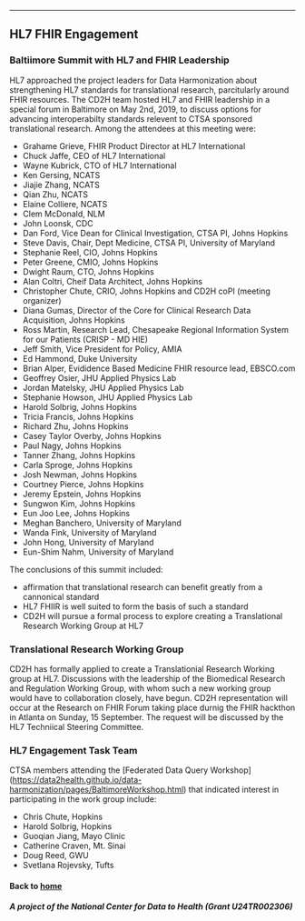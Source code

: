 ---
## HL7 FHIR Engagement
### Baltiimore Summit with HL7 and FHIR Leadership

HL7 approached the project leaders for Data Harmonization about strengthening HL7 standards for translational research, parcitularly around FHIR resources.  The CD2H team hosted HL7 and FHIR leadership in a special forum in Baltimore on May 2nd, 2019, to discuss options for advancing interoperabilty standards relevent to CTSA sponsored translational research.  Among the attendees at this meeting were:

* Grahame Grieve, FHIR Product Director at HL7 International
* Chuck Jaffe, CEO of HL7 International
* Wayne Kubrick, CTO of HL7 International
* Ken Gersing, NCATS
* Jiajie Zhang, NCATS
* Qian Zhu, NCATS
* Elaine Colliere, NCATS
* Clem McDonald, NLM
* John Loonsk, CDC
* Dan Ford, Vice Dean for Clinical Investigation, CTSA PI, Johns Hopkins
* Steve Davis, Chair, Dept Medicine, CTSA PI, University of Maryland
* Stephanie Reel, CIO, Johns Hopkins
* Peter Greene, CMIO, Johns Hopkins
* Dwight Raum, CTO, Johns Hopkins
* Alan Coltri, Cheif Data Architect, Johns Hopkins
* Christopher Chute, CRIO, Johns Hopkins and CD2H coPI (meeting organizer)
* Diana Gumas, Director of the Core for Clinical Research Data Acquisition, Johns Hopkins
* Ross Martin, Research Lead, Chesapeake Regional Information System for our Patients (CRISP - MD HIE)
* Jeff Smith, Vice President for Policy, AMIA
* Ed Hammond, Duke University
* Brian Alper, Evididence Based Medicine FHIR resource lead, EBSCO.com
* Geoffrey Osier, JHU Applied Physics Lab
* Jordan Matelsky, JHU Applied Physics Lab
* Stephanie Howson, JHU Applied Physics Lab
* Harold Solbrig, Johns Hopkins
* Tricia Francis, Johns Hopkins
* Richard Zhu, Johns Hopkins
* Casey Taylor Overby, Johns Hopkins
* Paul Nagy, Johns Hopkins
* Tanner Zhang,  Johns Hopkins
* Carla Sproge, Johns Hopkins
* Josh Newman, Johns Hopkins
* Courtney Pierce, Johns Hopkins
* Jeremy Epstein, Johns Hopkins 
* Sungwon Kim, Johns Hopkins 
* Eun Joo Lee,  Johns Hopkins
* Meghan Banchero, University of Maryland
* Wanda Fink, University of Maryland
* John Hong, University of Maryland
* Eun-Shim Nahm, University of Maryland

The conclusions of this summit included:
* affirmation that translational research can benefit greatly from a cannonical standard
* HL7 FHIIR is well suited to form the basis of such a standard
* CD2H will pursue a formal process to explore creating a Translational Research Working Group at HL7

### Translational Research Working Group

CD2H has formally applied to create a Translationial Research Working group at HL7.  Discussions with the leadership of the Biomedical Research and Regulation Working Group, with whom such a new working group would have to collaboration closely, have begun.  CD2H representation will occur at the Research on FHIR Forum taking place durnig the FHIR hackthon in Atlanta on Sunday, 15 September.  The request will be discussed by the HL7 Techniical Steering Committee.

### HL7 Engagement Task Team

CTSA members attending the [Federated Data Query Workshop] (https://data2health.github.io/data-harmonization/pages/BaltimoreWorkshop.html) that indicated interest in participating in the work group include:
* Chris Chute, Hopkins
* Harold Solbrig, Hopkins
* Guoqian Jiang, Mayo Clinic
* Catherine Craven, Mt. Sinai
* Doug Reed, GWU
* Svetlana Rojevsky, Tufts

#### Back to [home](https://data2health.github.io/data-harmonization/)

##### A project of the National Center for Data to Health (Grant U24TR002306)
